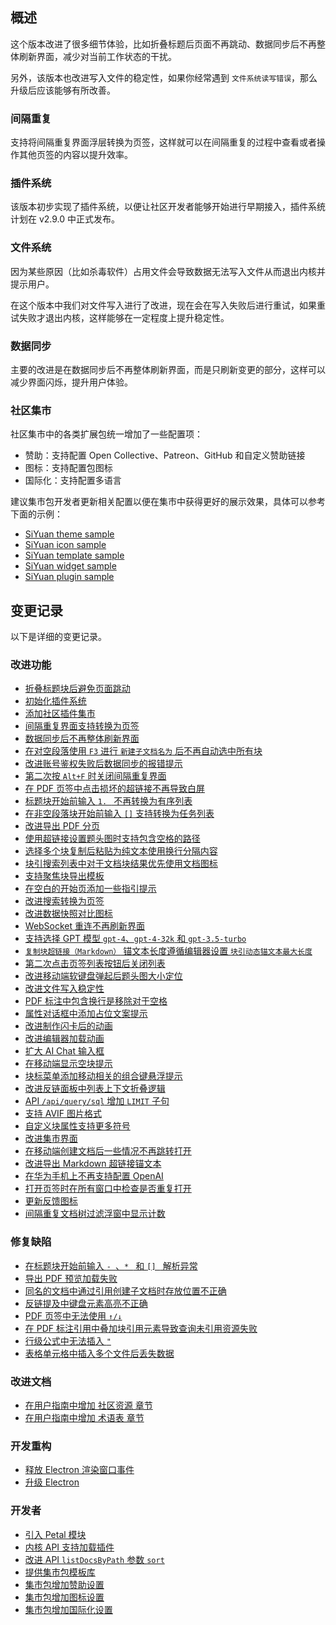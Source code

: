 ## 概述

这个版本改进了很多细节体验，比如折叠标题后页面不再跳动、数据同步后不再整体刷新界面，减少对当前工作状态的干扰。

另外，该版本也改进写入文件的稳定性，如果你经常遇到 `文件系统读写错误`，那么升级后应该能够有所改善。

### 间隔重复

支持将间隔重复界面浮层转换为页签，这样就可以在间隔重复的过程中查看或者操作其他页签的内容以提升效率。

### 插件系统

该版本初步实现了插件系统，以便让社区开发者能够开始进行早期接入，插件系统计划在 v2.9.0 中正式发布。

### 文件系统

因为某些原因（比如杀毒软件）占用文件会导致数据无法写入文件从而退出内核并提示用户。

在这个版本中我们对文件写入进行了改进，现在会在写入失败后进行重试，如果重试失败才退出内核，这样能够在一定程度上提升稳定性。

### 数据同步

主要的改进是在数据同步后不再整体刷新界面，而是只刷新变更的部分，这样可以减少界面闪烁，提升用户体验。

### 社区集市

社区集市中的各类扩展包统一增加了一些配置项：

* 赞助：支持配置 Open Collective、Patreon、GitHub 和自定义赞助链接
* 图标：支持配置包图标
* 国际化：支持配置多语言

建议集市包开发者更新相关配置以便在集市中获得更好的展示效果，具体可以参考下面的示例：

* [SiYuan theme sample](https://github.com/siyuan-note/theme-sample)
* [SiYuan icon sample](https://github.com/siyuan-note/icon-sample)
* [SiYuan template sample](https://github.com/siyuan-note/template-sample)
* [SiYuan widget sample](https://github.com/siyuan-note/widget-sample)
* [SiYuan plugin sample](https://github.com/siyuan-note/plugin-sample)

## 变更记录

以下是详细的变更记录。

### 改进功能

* [折叠标题块后避免页面跳动](https://github.com/siyuan-note/siyuan/issues/7785)
* [初始化插件系统](https://github.com/siyuan-note/siyuan/issues/8041)
* [添加社区插件集市](https://github.com/siyuan-note/siyuan/issues/8043)
* [间隔重复界面支持转换为页签](https://github.com/siyuan-note/siyuan/issues/8061)
* [数据同步后不再整体刷新界面](https://github.com/siyuan-note/siyuan/issues/8098)
* [在对空段落使用 `F3` 进行 `新建子文档名为` 后不再自动选中所有块](https://github.com/siyuan-note/siyuan/issues/8099)
* [改进账号鉴权失败后数据同步的报错提示](https://github.com/siyuan-note/siyuan/issues/8101)
* [第二次按 `Alt+F` 时关闭间隔重复界面](https://github.com/siyuan-note/siyuan/issues/8102)
* [在 PDF 页签中点击损坏的超链接不再导致白屏](https://github.com/siyuan-note/siyuan/issues/8103)
* [标题块开始前输入 `1. ` 不再转换为有序列表](https://github.com/siyuan-note/siyuan/issues/8105)
* [在非空段落块开始前输入 `[]` 支持转换为任务列表](https://github.com/siyuan-note/siyuan/issues/8108)
* [改进导出 PDF 分页](https://github.com/siyuan-note/siyuan/pull/8110)
* [使用超链接设置题头图时支持包含空格的路径](https://github.com/siyuan-note/siyuan/issues/8113)
* [选择多个块复制后粘贴为纯文本使用换行分隔内容](https://github.com/siyuan-note/siyuan/issues/8114)
* [块引搜索列表中对于文档块结果优先使用文档图标](https://github.com/siyuan-note/siyuan/issues/8115)
* [支持聚焦块导出模板](https://github.com/siyuan-note/siyuan/issues/8117)
* [在空白的开始页添加一些指引提示](https://github.com/siyuan-note/siyuan/issues/8120)
* [改进搜索转换为页签](https://github.com/siyuan-note/siyuan/issues/8139)
* [改进数据快照对比图标](https://github.com/siyuan-note/siyuan/issues/8140)
* [WebSocket 重连不再刷新界面](https://github.com/siyuan-note/siyuan/issues/8141)
* [支持选择 GPT 模型 `gpt-4`、`gpt-4-32k` 和 `gpt-3.5-turbo`](https://github.com/siyuan-note/siyuan/issues/8142)
* [`复制块超链接（Markdown）` 锚文本长度遵循编辑器设置 `块引动态锚文本最大长度`](https://github.com/siyuan-note/siyuan/issues/8144)
* [第二次点击页签列表按钮后关闭列表](https://github.com/siyuan-note/siyuan/issues/8147)
* [改进移动端软键盘弹起后题头图大小定位](https://github.com/siyuan-note/siyuan/issues/8148)
* [改进文件写入稳定性](https://github.com/siyuan-note/siyuan/issues/8149)
* [PDF 标注中包含换行是移除对于空格](https://github.com/siyuan-note/siyuan/issues/8152)
* [属性对话框中添加占位文案提示](https://github.com/siyuan-note/siyuan/issues/8154)
* [改进制作闪卡后的动画](https://github.com/siyuan-note/siyuan/issues/8157)
* [改进编辑器加载动画](https://github.com/siyuan-note/siyuan/issues/8158)
* [扩大 AI Chat 输入框](https://github.com/siyuan-note/siyuan/issues/8161)
* [在移动端显示空块提示](https://github.com/siyuan-note/siyuan/issues/8162)
* [块标菜单添加移动相关的组合键悬浮提示](https://github.com/siyuan-note/siyuan/issues/8163)
* [改进反链面板中列表上下文折叠逻辑](https://github.com/siyuan-note/siyuan/issues/8165)
* [API `/api/query/sql` 增加 `LIMIT` 子句](https://github.com/siyuan-note/siyuan/issues/8167)
* [支持 AVIF 图片格式](https://github.com/siyuan-note/siyuan/issues/8170)
* [自定义块属性支持更多符号](https://github.com/siyuan-note/siyuan/pull/8172)
* [改进集市界面](https://github.com/siyuan-note/siyuan/issues/8181)
* [在移动端创建文档后一些情况不再跳转打开](https://github.com/siyuan-note/siyuan/issues/8184)
* [改进导出 Markdown 超链接锚文本](https://github.com/siyuan-note/siyuan/issues/8191)
* [在华为手机上不再支持配置 OpenAI](https://github.com/siyuan-note/siyuan/issues/8192)
* [打开页签时在所有窗口中检查是否重复打开](https://github.com/siyuan-note/siyuan/issues/8193)
* [更新反馈图标](https://github.com/siyuan-note/siyuan/issues/8201)
* [间隔重复文档树过滤浮窗中显示计数](https://github.com/siyuan-note/siyuan/issues/8202)

### 修复缺陷

* [在标题块开始前输入 `- `、`* ` 和 `[] ` 解析异常](https://github.com/siyuan-note/siyuan/issues/8106)
* [导出 PDF 预览加载失败](https://github.com/siyuan-note/siyuan/issues/8126)
* [同名的文档中通过引用创建子文档时存放位置不正确](https://github.com/siyuan-note/siyuan/issues/8138)
* [反链提及中键盘元素高亮不正确](https://github.com/siyuan-note/siyuan/issues/8143)
* [PDF 页签中无法使用 `↑/↓`](https://github.com/siyuan-note/siyuan/issues/8164)
* [在 PDF 标注引用中叠加块引用元素导致查询未引用资源失败](https://github.com/siyuan-note/siyuan/issues/8186)
* [行级公式中无法插入 `"`](https://github.com/siyuan-note/siyuan/issues/8190)
* [表格单元格中插入多个文件后丢失数据](https://github.com/siyuan-note/siyuan/issues/8196)

### 改进文档

* [在用户指南中增加 社区资源 章节](https://github.com/siyuan-note/siyuan/issues/8123)
* [在用户指南中增加 术语表 章节](https://github.com/siyuan-note/siyuan/issues/8137)

### 开发重构

* [释放 Electron 渲染窗口事件](https://github.com/siyuan-note/siyuan/issues/8107)
* [升级 Electron](https://github.com/siyuan-note/siyuan/issues/8197)

### 开发者

* [引入 Petal 模块](https://github.com/siyuan-note/siyuan/pull/8001)
* [内核 API 支持加载插件](https://github.com/siyuan-note/siyuan/issues/8044)
* [改进 API `listDocsByPath` 参数 `sort`](https://github.com/siyuan-note/siyuan/pull/8156)
* [提供集市包模板库](https://github.com/siyuan-note/siyuan/issues/8168)
* [集市包增加赞助设置](https://github.com/siyuan-note/siyuan/issues/8171)
* [集市包增加图标设置](https://github.com/siyuan-note/siyuan/issues/8174)
* [集市包增加国际化设置](https://github.com/siyuan-note/siyuan/issues/8177)
